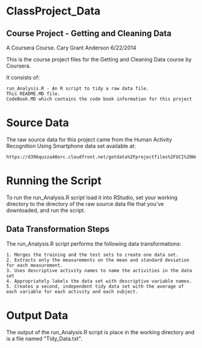ClassProject_Data
=================

## Course Project - Getting and Cleaning Data

A Coursera Course.
Cary Grant Anderson
6/22/2014

This is the course project files for the Getting and Cleaning Data course by Coursera.

It consists of:

	run_Analysis.R - An R script to tidy a raw data file.
	This README.MD file.
	CodeBook.MD which contains the code book information for this project

	
# Source Data

The raw source data for this project came from the Human Activity Recognition Using Smartphone data set available at:

	https://d396qusza40orc.cloudfront.net/getdata%2Fprojectfiles%2FUCI%20HAR%20Dataset.zip 

	
# Running the Script

To run the run_Analysis.R script load it into RStudio, set your working directory to the directory of the raw source data file that you've downloaded, and run the script.


## Data Transformation Steps

The run_Analysis.R script performs the following data transformations:

	1. Merges the training and the test sets to create one data set.
	2. Extracts only the measurements on the mean and standard deviation for each measurement. 
	3. Uses descriptive activity names to name the activities in the data set
	4. Appropriately labels the data set with descriptive variable names. 
	5. Creates a second, independent tidy data set with the average of each variable for each activity and each subject. 

	
# Output Data

The output of the run_Analysis.R script is place in the working directory and is a file named "Tidy_Data.txt".


